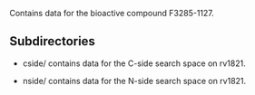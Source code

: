 Contains data for the bioactive compound F3285-1127.

## Subdirectories

- cside/ contains data for the C-side search space on rv1821.

- nside/ contains data for the N-side search space on rv1821.

